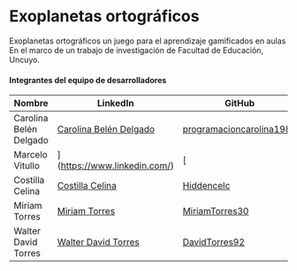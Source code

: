 # Exoplanetas ortográficos
Exoplanetas ortográficos un juego para el aprendizaje gamificados en aulas
En el marco de un trabajo de investigación de Facultad de Educación, Uncuyo.
#### Integrantes del equipo de desarrolladores

| Nombre               | LinkedIn                                               | GitHub                                      |
| -------------------- | ------------------------------------------------------ | ------------------------------------------- |
| Carolina Belén Delgado | [Carolina Belén Delgado](https://www.linkedin.com/in/carolina-belén-delgado-558843219/) | [programacioncarolina1980](https://github.com/programacioncarolina1980) |
| Marcelo Vitullo      | ](https://www.linkedin.com/) | [      |
| Costilla Celina      | [Costilla Celina](https://www.linkedin.com/in/celinacostilla31323344/) | [Hiddencelc](https://github.com/users/Hiddencelc/) |
| Miriam Torres        | [Miriam Torres](https://www.linkedin.com/in/miriam-torres-63b3a8227/) | [MiriamTorres30](https://github.com/MiriamTorres30) |
| Walter David Torres  | [Walter David Torres](https://www.linkedin.com/in/david-torres-6668b3253/) | [DavidTorres92](https://github.com/DavidTorres92) |
